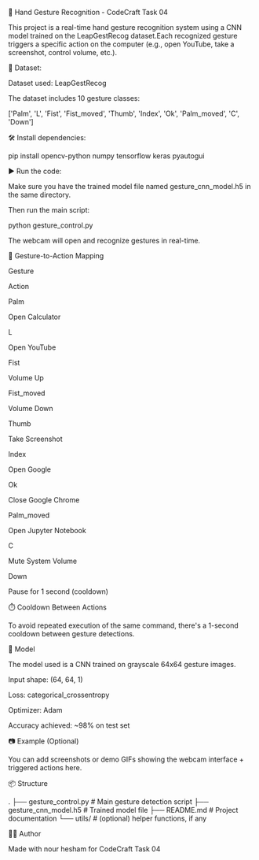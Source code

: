 🧠 Hand Gesture Recognition - CodeCraft Task 04

This project is a real-time hand gesture recognition system using a CNN model trained on the LeapGestRecog dataset.Each recognized gesture triggers a specific action on the computer (e.g., open YouTube, take a screenshot, control volume, etc.).

📁 Dataset:

Dataset used: LeapGestRecog

The dataset includes 10 gesture classes:

['Palm', 'L', 'Fist', 'Fist_moved', 'Thumb', 'Index', 'Ok', 'Palm_moved', 'C', 'Down']

🛠 Install dependencies:

pip install opencv-python numpy tensorflow keras pyautogui

▶️ Run the code:

Make sure you have the trained model file named gesture_cnn_model.h5 in the same directory.

Then run the main script:

python gesture_control.py

The webcam will open and recognize gestures in real-time.

🧩 Gesture-to-Action Mapping

Gesture

Action

Palm

Open Calculator

L

Open YouTube

Fist

Volume Up

Fist_moved

Volume Down

Thumb

Take Screenshot

Index

Open Google

Ok

Close Google Chrome

Palm_moved

Open Jupyter Notebook

C

Mute System Volume

Down

Pause for 1 second (cooldown)

⏱️ Cooldown Between Actions

To avoid repeated execution of the same command, there's a 1-second cooldown between gesture detections.

🧪 Model

The model used is a CNN trained on grayscale 64x64 gesture images.

Input shape: (64, 64, 1)

Loss: categorical_crossentropy

Optimizer: Adam

Accuracy achieved: ~98% on test set

📷 Example (Optional)

You can add screenshots or demo GIFs showing the webcam interface + triggered actions here.

📦 Structure

.
├── gesture_control.py         # Main gesture detection script
├── gesture_cnn_model.h5       # Trained model file
├── README.md                  # Project documentation
└── utils/                     # (optional) helper functions, if any

👩‍💻 Author

Made with nour hesham for CodeCraft Task 04

